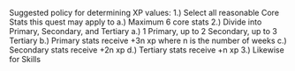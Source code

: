 Suggested policy for determining XP values:
1.) Select all reasonable Core Stats this quest may apply to
  a.) Maximum 6 core stats
2.) Divide into Primary, Secondary, and Tertiary
  a.) 1 Primary, up to 2 Secondary, up to 3 Tertiary
  b.) Primary stats receive +3n xp where n is the number of weeks
  c.) Secondary stats receive +2n xp
  d.) Tertiary stats receive +n xp
3.) Likewise for Skills
